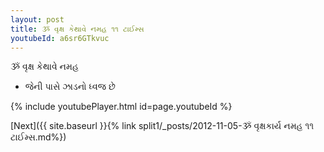 ```yaml
---
layout: post
title: ૐ વૃક્ષ કેથાવે નમહ ૧૧ ટાઈમ્સ
youtubeId: a6sr6GTkvuc
---
```

 
 
 ૐ વૃક્ષ કેથાવે નમહ  
 
 -  જેની પાસે ઝાડનો ધ્વજ છે 
 
  
 
  
 
 
 
 
 
 


{% include youtubePlayer.html id=page.youtubeId %}
 
[Next]({{ site.baseurl }}{% link  split1/_posts/2012-11-05-ૐ વૃક્ષકાર્ય નમહ ૧૧ ટાઈમ્સ.md%})
 
